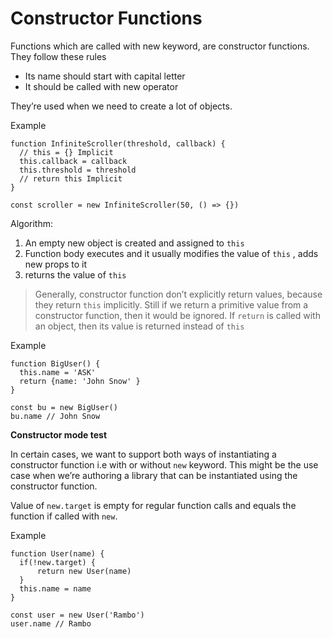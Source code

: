 # Constructor Functions
Functions which are called with new keyword, are constructor functions.
They follow these rules

- Its name should start with capital letter
- It should be called with new operator

They’re used when we need to create a lot of objects.

Example

    function InfiniteScroller(threshold, callback) {
      // this = {} Implicit
      this.callback = callback
      this.threshold = threshold
      // return this Implicit
    }
    
    const scroller = new InfiniteScroller(50, () => {})

Algorithm:

1. An empty new object is created and assigned to `this`
2. Function body executes and it usually modifies the value of `this` , adds new props to it
3. returns the value of `this`


> Generally, constructor function don’t explicitly return values, because they return `this` implicitly.
> Still if we return a primitive value from a constructor function, then it would be ignored.  If `return` is called with an object, then its value is returned instead of  `this` 

Example


    function BigUser() {
      this.name = 'ASK'
      return {name: 'John Snow' }
    }
    
    const bu = new BigUser()
    bu.name // John Snow


**Constructor mode test**

In certain cases, we want to support both ways of instantiating a constructor function i.e with or without `new` keyword.  This might be the use case when we’re authoring a library that can be instantiated using the constructor function.

Value of `new.target` is empty for regular function calls and equals the function if called with `new`.

Example


    function User(name) {
      if(!new.target) {
          return new User(name)
      }
      this.name = name
    }
    
    const user = new User('Rambo')
    user.name // Rambo


